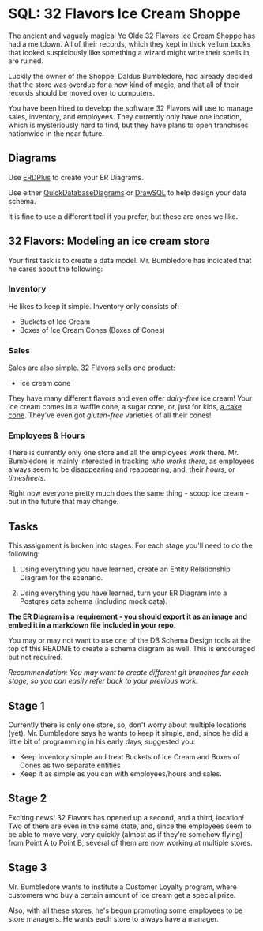 # SQL: 32 Flavors Ice Cream Shoppe

The ancient and vaguely magical Ye Olde 32 Flavors Ice Cream Shoppe has had a meltdown. All of their records, which they kept in thick vellum books that looked suspiciously like something a wizard might write their spells in, are ruined.

Luckily the owner of the Shoppe, Daldus Bumbledore, had already decided that the store was overdue for a new kind of magic, and that all of their records should be moved over to computers.

You have been hired to develop the software 32 Flavors will use to manage sales, inventory, and employees. They currently only have one location, which is mysteriously hard to find, but they have plans to open franchises nationwide in the near future.

## Diagrams

Use [ERDPlus](https://erdplus.com/) to create your ER Diagrams.

Use either [QuickDatabaseDiagrams](https://www.quickdatabasediagrams.com/) or [DrawSQL](https://drawsql.app) to help design your data schema.

It is fine to use a different tool if you prefer, but these are ones we like.

## 32 Flavors: Modeling an ice cream store

Your first task is to create a data model. Mr. Bumbledore has indicated that he cares about the following:

### Inventory

He likes to keep it simple. Inventory only consists of:

- Buckets of Ice Cream
- Boxes of Ice Cream Cones (Boxes of Cones)

### Sales

Sales are also simple. 32 Flavors sells one product:

- Ice cream cone

They have many different flavors and even offer *dairy-free* ice cream! Your ice cream comes in a waffle cone, a sugar cone, or, just for kids, [a cake cone](https://www.webstaurantstore.com/guide/678/types-of-ice-cream-cones.html). They've even got *gluten-free* varieties of all their cones!

### Employees & Hours

There is currently only one store and all the employees work there. Mr. Bumbledore is mainly interested in tracking *who works there*, as employees always seem to be disappearing and reappearing, and, their *hours*, or *timesheets.*

Right now everyone pretty much does the same thing - scoop ice cream - but in the future that may change.

## Tasks

This assignment is broken into stages. For each stage you'll need to do the following:

1. Using everything you have learned, create an Entity Relationship Diagram for the scenario.

2. Using everything you have learned, turn your ER Diagram into a Postgres data schema (including mock data).

**The ER Diagram is a requirement - you should export it as an image and embed it in a markdown file included in your repo.**

You may or may not want to use one of the DB Schema Design tools at the top of this README to create a schema diagram as well. This is encouraged but not required.

*Recommendation: You may want to create different git branches for each stage, so you can easily refer back to your previous work.*

## Stage 1

Currently there is only  one store, so, don't worry about multiple locations (yet). Mr. Bumbledore says he wants to keep it simple, and, since he did a little bit of programming in his early days, suggested you:

- Keep inventory simple and treat Buckets of Ice Cream and Boxes of Cones as two separate entities
- Keep it as simple as you can with employees/hours and sales.


## Stage 2

Exciting news! 32 Flavors has opened up a second, and a third, location! Two of them are even in the same state, and, since the employees seem to be able to move very, very quickly (almost as if they're somehow flying) from Point A to Point B, several of them are now working at multiple stores.

## Stage 3

Mr. Bumbledore wants to institute a Customer Loyalty program, where customers who buy a certain amount of ice cream get a special prize.

Also, with all these stores, he's begun promoting some employees to be store managers. He wants each store to always have a manager.
